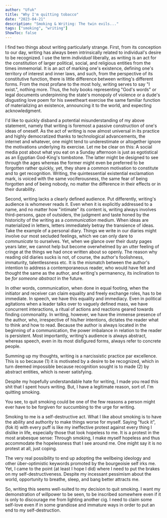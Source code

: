 ```yaml
---
author: "Ufuk"
title: "Why I'm quitting tobacco"
date: "2023-04-21"
description: "Smoking & Writing: The twin evils..."
tags: ["smoking", "writing"] 
ShowToc: false
---
```


I find two things about writing particularly strange. First, from its conception to our day, writing has always been intrinsically related to individual's desire to be recognized. I use the term _individual_ liberally, as writing is an act for the constitution of larger political, social, and religious entities from the times immemorial. It is an act of marking one's existence, defining one's territory of interest and inner laws, and such, from the perspective of its constitutive function, there is little difference between writing's different forms. From the most profane to the most holy, writing serves to say "I exist.", nothing more. Thus, the holy books representing "God's words" or legal documents underpinning the state's monopoly of violence or a dude's disgusting love poem for his sweetheart exercise the same familiar function of materializing an existence, announcing it to the world, and expecting acknowledgment. 

I'd like to quickly disband a potential misunderstanding of my above statement, namely that writing is foremost a passive construction of one's ideas of oneself. As the act of writing is now almost universal in its practice and highly democratized thanks to technological advancements, the internet and whatever, one might tend to underestimate or altogether ignore the motivations underlying its exercise. Let me be clear on this: A social media post about what you eat on a Sunday afternoon is just as egotistical as an Egyptian God-King's tombstone. The latter might be designed to see through the ages whereas the former might even be preferred to be forgotten rather quickly, yet, they share a common motivation to constitute and to get recognition. Writing, the quintessential existential exclamation mark, is voiced with the same vociferousness, the same fear of being forgotten and of being nobody, no matter the difference in their effects or in their durability.

Second, writing lacks a clearly defined audience. Put differently, writing's audience is whomever reads it. Even when it is explicitly addressed to a name, and no matter how "intimate" its content is, writing always involves third-persons, gaze of outsiders, the judgment and taste honed by the historicity of the writing as a *communication* medium. When ideas are materialized in letters, letters immediately betray the transience of ideas. Take the example of a personal diary. Things we write in our diaries might involve our most secluded feelings, which we can only dare to *communicate* to ourselves. Yet, when we glance over their dusty pages years later, we cannot help but become overwhelmed by an utter feeling of cringe at the things we had once written about so openly. The reason why reading old diaries sucks is not, of course, the author's foolishness, immaturity, talentlessness etc. It is the mismatch between the author's intention to address a contemporaneous reader, who would have felt and thought the same as the author, and writing's permanency, its inclination to be _for someone abstract_ in the future.

In other words, communication, when done in equal footing, when the initiator and receiver can claim equality and freely exchange roles, has to be immediate. In speech, we have this equality and immediacy. Even in political agitations when a leader talks over to vaguely defined mass, we have concurrent interactions, a ritual of actions and reactions geared towards finding commonality. In writing, however, we have the immense presence of the author, who, irrespective of his/her intentions, dictates the reader what to think and how to read. Because the author is always located in the beginning of a communication, the power imbalance in relation to the reader is persistent. Most importantly, writing's audience is always abstract, whereas speech, even in its most disfigured forms, always refer to concrete people.

Summing up my thoughts, writing is a narcissistic practice par excellence. This is so because (1) it is motivated by a desire to be recognized, which in turn deemed impossible because recognition sought is to made (2) by abstract entities, which is never satisfying.

Despite my hopefully understandable hate for writing, I made you read this shit that I spent hours writing. But, I have a legitimate reason, sort of. I'm quitting smoking.

You see, to quit smoking could be one of the few reasons a person might ever have to be forgiven for succumbing to the urge for writing. 

Smoking to me is a self-destructive act. What I like about smoking is to have the ability and authority to make things worse for myself. Saying "fuck it", (fok it) with every puff is like my ineffective protest against every thing I dislike in life, especially those that look hopeless to me. It is a protest in the most arabesque sense: Through smoking, I make myself hopeless and thus accommodate the hopelessness that I see around me. One might say it is no protest at all, just coping.

The very real possibility to end up adopting the wellbeing ideology and other über-optimistic keywords promoted by the bourgeoisie self irks me. Yet, I came to the point (at least I hope I did) where I need to put the brakes on my self-destructiveness. Despite my incessant pessimism about the world, opportunity to breathe, sleep, and bang better attracts me.

So, writing this seems well-suited to my decision to quit smoking. I want my demonstration of willpower to be seen, to be inscribed somewhere even if it is only to discourage me from lighting another cig. I need to claim some self-love even if in some grandiose and immature ways in order to put an end to my self-destruction.